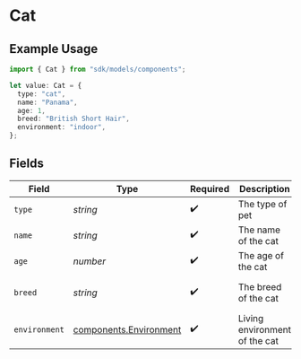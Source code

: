 # Cat

## Example Usage

```typescript
import { Cat } from "sdk/models/components";

let value: Cat = {
  type: "cat",
  name: "Panama",
  age: 1,
  breed: "British Short Hair",
  environment: "indoor",
};
```

## Fields

| Field                                                            | Type                                                             | Required                                                         | Description                                                      | Example                                                          |
| ---------------------------------------------------------------- | ---------------------------------------------------------------- | ---------------------------------------------------------------- | ---------------------------------------------------------------- | ---------------------------------------------------------------- |
| `type`                                                           | *string*                                                         | :heavy_check_mark:                                               | The type of pet                                                  | cat                                                              |
| `name`                                                           | *string*                                                         | :heavy_check_mark:                                               | The name of the cat                                              | Panama                                                           |
| `age`                                                            | *number*                                                         | :heavy_check_mark:                                               | The age of the cat                                               | 1                                                                |
| `breed`                                                          | *string*                                                         | :heavy_check_mark:                                               | The breed of the cat                                             | British Short Hair                                               |
| `environment`                                                    | [components.Environment](../../models/components/environment.md) | :heavy_check_mark:                                               | Living environment of the cat                                    | indoor                                                           |